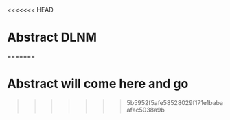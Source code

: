 <<<<<<< HEAD
# Abstract DLNM
=======
# Abstract will come here and go
>>>>>>> 5b5952f5afe58528029f171e1babaafac5038a9b
